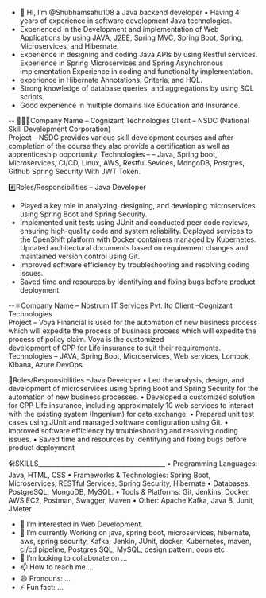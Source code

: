 - 👋 Hi, I’m @Shubhamsahu108 a Java backend developer •	Having 4 years of experience in software development Java technologies.
- 	Experienced in the Development and implementation of Web Applications by using JAVA, J2EE, Spring MVC, Spring Boot, Spring, Microservices, and Hibernate.
- 	Experience in designing and coding Java APIs by using Restful services. Experience in Spring Microservices and Spring Asynchronous implementation Experience in coding and functionality implementation.
-   experience in Hibernate Annotations, Criteria, and HQL.
- 	Strong knowledge of database queries, and aggregations by using SQL scripts.
- 	Good experience in multiple domains like Education and Insurance.

-- 👨🏻‍💻Company Name – Cognizant Technologies
  Client – NSDC (National Skill Development Corporation)                                                                                                     
  Project – NSDC provides various skill development courses and after completion of the course they also provide a  certification   as well as apprenticeship opportunity.
  Technologies – – Java, Spring boot, Microservices, CI/CD, Linux, AWS,  Restful Sevices, MongoDB, Postgres, Github Spring Security With JWT Token.

  #️⃣Roles/Responsibilities – Java Developer
-	Played a key role in analyzing, designing, and developing microservices using Spring Boot and Spring Security.
-	Implemented unit tests using JUnit and conducted peer code reviews, ensuring high-quality code and system reliability. Deployed services to the OpenShift platform with Docker containers managed by Kubernetes.
  Updated architectural documents based on requirement changes and maintained version control using Git.
-	Improved software efficiency by troubleshooting and resolving coding issues.
-	Saved time and resources by identifying and fixing bugs before product deployment.

--⚛️Company Name – Nostrum IT Services Pvt. ltd
  Client –Cognizant Technologies				                                                                        
  Project – Voya Financial is used for the automation of new business process which will expedite the process of business process which will expedite the process of policy claim. Voya is the customized       
  development of CPP for Life insurance to suit their requirements.
  Technologies – JAVA, Spring Boot, Microservices, Web services, Lombok, Kibana, Azure DevOps.
  
  🐧Roles/Responsibilities –Java Developer
•	Led the analysis, design, and development of microservices using Spring Boot and Spring Security for the automation of new business processes.
•	Developed a customized solution for CPP Life insurance, including approximately 10 web services to interact with the existing system (Ingenium) for data exchange.
•	Prepared unit test cases using JUnit and managed software configuration using Git.
•	Improved software efficiency by troubleshooting and resolving coding issues.
•	Saved time and resources by identifying and fixing bugs before product deployment

 🛠️SKILLS________________________________________
•	Programming Languages: Java, HTML, CSS 
•	Frameworks & Technologies: Spring Boot, Microservices, RESTful Services, Spring Security, Hibernate
•	Databases: PostgreSQL, MongoDB, MySQL.
•	Tools & Platforms: Git, Jenkins, Docker, AWS EC2, Postman, Swagger, Maven
•	Other: Apache Kafka, Java 8, Junit, JMeter


- 👀 I’m interested in Web Development.
- 🌱 I’m currently Working on java, spring boot, microservices, hibernate, aws, spring security, Kafka, Jenkin, JUnit, docker, Kubernetes, maven, ci/cd pipeline, Postgres SQL, MySQL, design pattern, oops etc 
- 💞️ I’m looking to collaborate on ...
- 📫 How to reach me ...
- 😄 Pronouns: ...
- ⚡ Fun fact: ...

<!---
Shubhamsahu108/Shubhamsahu108 is a ✨ special ✨ repository because its `README.md` (this file) appears on your GitHub profile.
You can click the Preview link to take a look at your changes.
--->
